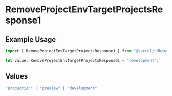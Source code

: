# RemoveProjectEnvTargetProjectsResponse1

## Example Usage

```typescript
import { RemoveProjectEnvTargetProjectsResponse1 } from "@vercel/sdk/models/removeprojectenvop.js";

let value: RemoveProjectEnvTargetProjectsResponse1 = "development";
```

## Values

```typescript
"production" | "preview" | "development"
```
